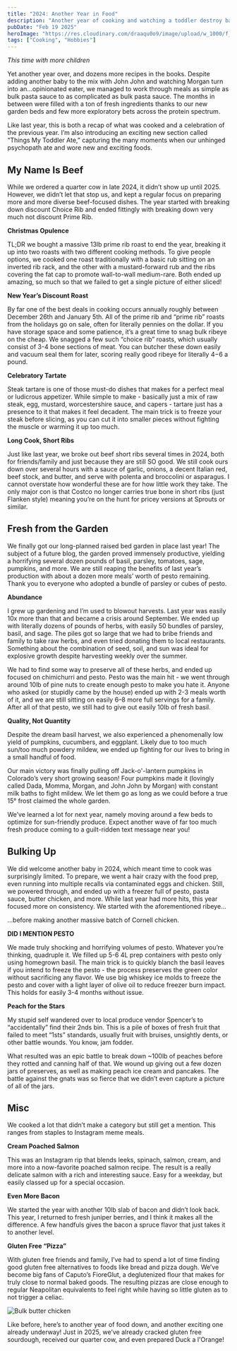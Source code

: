 ```yaml
---
title: "2024: Another Year in Food"
description: "Another year of cooking and watching a toddler destroy baked goods"
pubDate: "Feb 19 2025"
heroImage: "https://res.cloudinary.com/draaqu0o9/image/upload/w_1000/f_auto/q_auto:best/v1/2024%20Food/82B647AE-37EA-4EBD-9735-6446D66FA8DB_ekyhdn.jpg"
tags: ["Cooking", "Hobbies"]
---
```

<i>This time with more children</i>

Yet another year over, and dozens more recipes in the books. Despite adding another baby to the mix with John John and watching Morgan turn into an...opinionated eater, we managed to work through meals as simple as bulk pasta sauce to as complicated as bulk pasta sauce. The months in between were filled with a ton of fresh ingredients thanks to our new garden beds and few more exploratory bets across the protein spectrum.

Like last year, this is both a recap of what was cooked and a celebration of the previous year. I’m also introducing an exciting new section called “Things My Toddler Ate,” capturing the many moments when our unhinged psychopath ate and wore new and exciting foods.

<h2>My Name Is Beef</h2>

While we ordered a quarter cow in late 2024, it didn’t show up until 2025. However, we didn’t let that stop us, and kept a regular focus on preparing more and more diverse beef-focused dishes. The year started with breaking down discount Choice Rib and ended fittingly with breaking down very much not discount Prime Rib.

<b>Christmas Opulence</b>

TL;DR we bought a massive 13lb prime rib roast to end the year, breaking it up into two roasts with two different cooking methods. To give people options, we cooked one roast traditionally with a basic rub sitting on an inverted rib rack, and the other with a mustard-forward rub and the ribs covering the fat cap to promote wall-to-wall medium-rare. Both ended up amazing, so much so that we failed to get a single picture of either sliced!




<b>New Year’s Discount Roast</b>

By far one of the best deals in cooking occurs annually roughly between December 26th and January 5th. All of the prime rib and “prime rib” roasts from the holidays go on sale, often for literally pennies on the dollar. If you have storage space and some patience, it’s a great time to snag bulk ribeye on the cheap. We snagged a few such “choice rib” roasts, which usually consist of 3-4 bone sections of meat. You can butcher these down easily and vacuum seal them for later, scoring really good ribeye for literally $4-$6 a pound.


<b>Celebratory Tartate</b>

Steak tartare is one of those must-do dishes that makes for a perfect meal or ludicrous appetizer. While simple to make - basically just a mix of raw steak, egg, mustard, worcestershire sauce, and capers - tartare just has a presence to it that makes it feel decadent. The main trick is to freeze your steak before slicing, as you can cut it into smaller pieces without fighting the muscle or warming it up too much.


<b>Long Cook, Short Ribs</b>

Just like last year, we broke out beef short ribs several times in 2024, both for friends/family and just because they are still SO good. We still cook ours down over several hours with a sauce of garlic, onions, a decent Italian red, beef stock, and butter, and serve with polenta and broccolini or asparagus. I cannot overstate how wonderful these are for how little work they take. The only major con is that Costco no longer carries true bone in short ribs (just Flanken style) meaning you’re on the hunt for pricey versions at Sprouts or similar.

<h2>Fresh from the Garden</h2>

We finally got our long-planned raised bed garden in place last year! The subject of a future blog, the garden proved immensely productive, yielding a horrifying several dozen pounds of basil, parsley, tomatoes, sage, pumpkins, and more. We are still reaping the benefits of last year’s production with about a dozen more meals’ worth of pesto remaining. Thank you to everyone who adopted a bundle of parsley or cubes of pesto.

<b>Abundance</b>

I grew up gardening and I’m used to blowout harvests. Last year was easily 10x more than that and became a crisis around September. We ended up with literally dozens of pounds of herbs, with easily 50 bundles of parsley, basil, and sage. The piles got so large that we had to bribe friends and family to take raw herbs, and even tried donating them to local restaurants. Something about the combination of seed, soil, and sun was ideal for explosive growth despite harvesting weekly over the summer.



We had to find some way to preserve all of these herbs, and ended up focused on chimichurri and pesto. Pesto was the main hit - we went through around 10lb of pine nuts to create enough pesto to make you hate it. Anyone who asked (or stupidly came by the house) ended up with 2-3 meals worth of it, and we are still sitting on easily 6–8 more full servings for a family. After all of that pesto, we still had to give out easily 10lb of fresh basil.


<b>Quality, Not Quantity</b>

Despite the dream basil harvest, we also experienced a phenomenally low yield of pumpkins, cucumbers, and eggplant. Likely due to too much sun/too much powdery mildew, we ended up fighting for our lives to bring in a small handful of food. 

Our main victory was finally pulling off Jack-o'-lantern pumpkins in Colorado’s very short growing season! Four pumpkins made it (lovingly called Dada, Momma, Morgan, and John John by Morgan) with constant milk baths to fight mildew. We let them go as long as we could before a true 15° frost claimed the whole garden.

We’ve learned a lot for next year, namely moving around a few beds to optimize for sun-friendly produce. Expect another wave of far too much fresh produce coming to a guilt-ridden text message near you!


<h2>Bulking Up</h2>

We did welcome another baby in 2024, which meant time to cook was surprisingly limited. To prepare, we went a hair crazy with the food prep, even running into multiple recalls via contaminated eggs and chicken. Still, we powered through, and ended up with a freezer full of pesto, pasta sauce, butter chicken, and more. While last year had more hits, this year focused more on consistency. We started with the aforementioned ribeye…



…before making another massive batch of Cornell chicken.

<b>DID I MENTION PESTO</b>

We made truly shocking and horrifying volumes of pesto. Whatever you’re thinking, quadruple it. We filled up 5-6 4L prep containers with pesto only using homegrown basil. The main trick is to quickly blanch the basil leaves if you intend to freeze the pesto - the process preserves the green color without sacrificing any flavor. We use big whiskey ice molds to freeze the pesto and cover with a light layer of olive oil to reduce freezer burn impact. This holds for easily 3-4 months without issue.


<b>Peach for the Stars</b>

My stupid self wandered over to local produce vendor Spencer’s to “accidentally” find their 2nds bin. This is a pile of boxes of fresh fruit that failed to meet “1sts” standards, usually fruit with bruises, unsightly dents, or other battle wounds. You know, jam fodder.

What resulted was an epic battle to break down ~100lb of peaches before they rotted and canning half of that. We wound up giving out a few dozen jars of preserves, as well as making peach ice cream and pancakes. The battle against the gnats was so fierce that we didn’t even capture a picture of all of the jars.


<h2>Misc</h2>

We cooked a lot that didn’t make a category but still get a mention. This ranges from staples to Instagram meme meals.

<b>Cream Poached Salmon</b>

This was an Instagram rip that blends leeks, spinach, salmon, cream, and more into a now-favorite poached salmon recipe. The result is a really delicate salmon with a rich and interesting sauce. Easy for a weekday, but easily classed up for a special occasion. 


<b>Even More Bacon</b>

We started the year with another 10lb slab of bacon and didn’t look back. This year, I returned to fresh juniper berries, and I think it makes all the difference. A few handfuls gives the bacon a spruce flavor that just takes it to another level.


<b>Gluten Free “Pizza”</b>

With gluten free friends and family, I’ve had to spend a lot of time finding good gluten free alternatives to foods like bread and pizza dough. We’ve become big fans of Caputo’s FioreGlut, a deglutenized flour that makes for truly close to normal baked goods. The resulting pizzas are close enough to regular Neapolitan equivalents to feel right while having so little gluten as to not trigger a celiac. 


<img src="https://res.cloudinary.com/draaqu0o9/image/upload/w_1000/f_auto/q_auto:best/v1/food/frbpbkjiwwbysn6cxqxu" alt="Bulk butter chicken">

Like before, here’s to another year of food down, and another exciting one already underway! Just in 2025, we’ve already cracked gluten free sourdough, received our quarter cow, and even prepared Duck a l'Orange!
